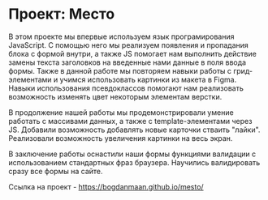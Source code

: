 # Проект: Место

В этом проекте мы впервые используем язык програмирования JavaScript.
С помощью него мы реализуем появления и пропадания блока с формой внутри, а также JS помогает нам выполнить действие замены текста заголовков на введенные нами данные в поля ввода формы.
Также в данной работе мы повторяем навыки работы с грид-элементами и учимся использовать картинки из макета в Figma.
Навыки использования псевдоклассов помогают нам реализовать возможность изменять цвет некоторым элементам верстки.

В продолжение нашей работы мы продемонстрировали умение работать с массивами данных, а также с template-элементами через JS. Добавили возможность добавлять новые карточки стваить "лайки". Реализовали возможность увеличения картинки на весь экран.

В заключение работы оснастили наши формы функциями валидации с использованием стандартных фраз браузера. Научились валидировать сразу все формы на сайте. 

Cсылка на проект - https://bogdanmaan.github.io/mesto/
